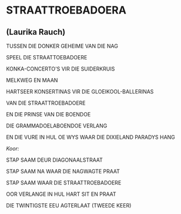 # STRAATTROEBADOERA
## (Laurika Rauch)

TUSSEN DIE DONKER GEHEIME VAN DIE NAG

SPEEL DIE STRAATTOEBADOERE

KONKA-CONCERTO'S VIR DIE SUIDERKRUIS

MELKWEG EN MAAN

HARTSEER KONSERTINAS VIR DIE GLOEIKOOL-BALLERINAS

VAN DIE STRAATTROEBADOERE

EN DIE PRINSE VAN DIE BOENDOE

DIE GRAMMADOELABOENDOE VERLANG

EN DIE VURE IN HUL OE WYS WAAR DIE DIXIELAND PARADYS HANG


_Koor:_

STAP SAAM DEUR DIAGONAALSTRAAT

STAP SAAM NA WAAR DIE NAGWAGTE PRAAT

STAP SAAM WAAR DIE STRAATTROEBADOERE

OOR VERLANGE IN HUL HART SIT EN PRAAT


DIE TWINTIGSTE EEU AGTERLAAT (TWEEDE KEER)

